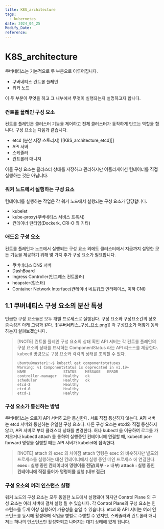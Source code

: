 ```yaml
---
title: K8S_architecture
tags:
  - kubernetes
date: 2024_04_25
Modify_Date: 
reference:
---
```

# K8S_architecture

쿠버네티스는 기본적으로 두 부분으로 이루어집니다.

- 쿠버네티스 컨트롤 플레인
- 워커 노드

이 두 부분이 무엇을 하고 그 내부에서 무엇이 실행되는지 설명하고자 합니다.

### 컨트롤 플레인 구성 요소

컨트롤 플레인은 클러스터 기능을 제어하고 전체 클러스터가 동작하게 만드는 역할을 합니다. 구성 요소는 다음과 같습니다.

- etcd (분산 저장 스토리지) [[K8S_architecture_etcd]]]
- API 서버
- 스케줄러
- 컨트롤러 매니저

이들 구성 요소는 클러스터 상태를 저장하고 관리하지만 어플리케이션 컨테이너를 직접 실행하는 것은 아닙니다.

### 워커 노드에서 실행하는 구성 요소

컨테이너를 실행하는 작업은 각 워커 노드에서 실행되는 구성 요소가 담당합니다.

- kubelet
- kube-proxy(쿠버네티스 서비스 프록시)
- 컨테이너 런타임(Dockerk, CRI-O 외 기타)
### 애드온 구성 요소

컨트롤 플레인과 노드에서 실행되는 구성 요소 외에도 클러스터에서 지금까지 설명한 모든 기능을 제공하기 위해 몇 가지 추가 구성 요소가 필요합니다.

- 쿠버네티스 DNS 서버
- DashBoard
- Ingress Controller(인그레스 컨트롤러)
- heapster(힙스터)
- Container Network Interface(컨테이너 네트워크 인터페이스, 이하 CNI)

## 1.1 쿠버네티스 구성 요소의 분산 특성
언급한 구성 요소들은 모두 개별 프로세스로 실행된다. 구성 요소와 구성요소간의 상호 종속성은 아래 그림과 같다.
![[쿠버네티스_구성_요소.png]]
각 구성요소가 어떻게 동작하는지 살펴보겠습니다.

> [!NOTE] 컨트롤 플레인 구성 요소의 상태 확인
> API 서버는 각 컨트롤 플레인의 구성 요소의 상태를 표시하는 ComponentStatus 라는 API 리소스를 제공한다. kubectl 명령으로 구성 요소와 각각의 상태를 조회할 수 있다.
> ```
> ubuntu@master1:~$ kubectl get componentstatuses
> Warning: v1 ComponentStatus is deprecated in v1.19+
> NAME                 STATUS    MESSAGE   ERROR
> controller-manager   Healthy   ok
> scheduler            Healthy   ok
> etcd-2               Healthy
> etcd-0               Healthy
> etcd-1               Healthy
> ```

### 구성 요소가 통신하는 방법
쿠버네티스는 오로지 API 서버하고만 통신한다. 서로 직접 통신하지 않는다. API 서버는 etcd 서버와 통신하는 유일한 구성 요소다. 다른 구성 요소는 etcd와 직접 통신하지않고, API 서버로 부터 클러스터 상태를 변경한다.
허나 kubectl 을 이용하여 로그를 가져오거나 kubectl attach 를 통하여 실행중인 컨테이너에 연결할 때, kubectl por-forward 명령을 실행할 때는  API 서버가 kubelet에 접속한다.

> [!NOTE] attach 와 exec 의 차이점
> attach 명령은 exec 와 비슷하지만 별도의 프로세스를 실행하는 대신 컨테이너에서 실행 중인 메인 프로세스
> 에 연결한다.
> **exec : 실행 중인 컨테이너에 명령어를 전달(외부 -> 내부)**
> **attach : 실행 중인 컨테이너에 직접 들어가 명령어를 실행 (내부 접근)**

### 구성 요소의 여러 인스턴스 실행
워커 노드의 구성 요소는 모두 동일한 노드에서 실행돼야 하지만 Control Plane 의 구성 요소는 여러 서버에 걸쳐 실행 될 수 있습니다. 각 Control Plane의 구성 요소는 인스턴스를 두개 이상 실행하여 가용성을 높일 수 있습니다. etcd 와 API 서버는 여러 인스턴스를 동시에 활성화해 작업을 병렬로 수행할 수 있지만, 스케줄러와 컨트롤러 매니저는 하나의 인스턴스만 활성화되고 나머지는 대기 상태에 있게 됩니다.
